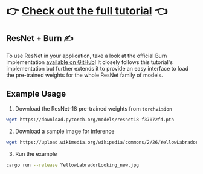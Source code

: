 # **👉 [Check out the full tutorial](https://dev.to/laggui/transitioning-from-pytorch-to-burn-45m) 👈**

## ResNet + Burn ✍️

To use ResNet in your application, take a look at the official Burn implementation
[available on GitHub](https://github.com/tracel-ai/models/tree/main/resnet-burn)! It closely follows
this tutorial's implementation but further extends it to provide an easy interface to load the
pre-trained weights for the whole ResNet family of models.

## Example Usage

1. Download the ResNet-18 pre-trained weights from `torchvision`

```sh
wget https://download.pytorch.org/models/resnet18-f37072fd.pth
```

2. Download a sample image for inference

```sh
wget https://upload.wikimedia.org/wikipedia/commons/2/26/YellowLabradorLooking_new.jpg
```

3. Run the example

```sh
cargo run --release YellowLabradorLooking_new.jpg
```
